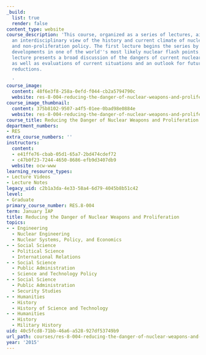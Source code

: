 ```yaml
---
_build:
  list: true
  render: false
content_type: website
course_description: 'This course, organized as a series of lectures, aims to provide
  an interdisciplinary view of the history and current climate of nuclear weapons
  and non-proliferation policy. The first lecture begins the series by discusses nuclear
  developments in one of the world''s most likely nuclear flash points, and the second
  lecture presents a broad discussion of the dangers of current nuclear weapons policies
  as well as evaluations of current situations and an outlook for future nuclear weapons
  reductions.

  '
course_image:
  content: 48f6e3f8-258a-0efd-f044-cb2a5794790c
  website: res-8-004-reducing-the-danger-of-nuclear-weapons-and-proliferation-january-iap-2015
course_image_thumbnail:
  content: 375b8102-9507-a4f5-01ee-0bad98e0884e
  website: res-8-004-reducing-the-danger-of-nuclear-weapons-and-proliferation-january-iap-2015
course_title: Reducing the Danger of Nuclear Weapons and Proliferation
department_numbers:
- RES
extra_course_numbers: ''
instructors:
  content:
  - e41ffe76-cbab-05d1-65a7-2bd474cdef72
  - c47b0f23-7244-4650-8686-efb9d3407db9
  website: ocw-www
learning_resource_types:
- Lecture Videos
- Lecture Notes
legacy_uid: c2b1a3da-4e33-58a4-6d79-4045b8b51c42
level:
- Graduate
primary_course_number: RES.8-004
term: January IAP
title: Reducing the Danger of Nuclear Weapons and Proliferation
topics:
- - Engineering
  - Nuclear Engineering
  - Nuclear Systems, Policy, and Economics
- - Social Science
  - Political Science
  - International Relations
- - Social Science
  - Public Administration
  - Science and Technology Policy
- - Social Science
  - Public Administration
  - Security Studies
- - Humanities
  - History
  - History of Science and Technology
- - Humanities
  - History
  - Military History
uid: 40c5fcd8-71bb-46a6-a528-927df53749b9
url_path: courses/res-8-004-reducing-the-danger-of-nuclear-weapons-and-proliferation-january-iap-2015
year: '2015'
---
```

